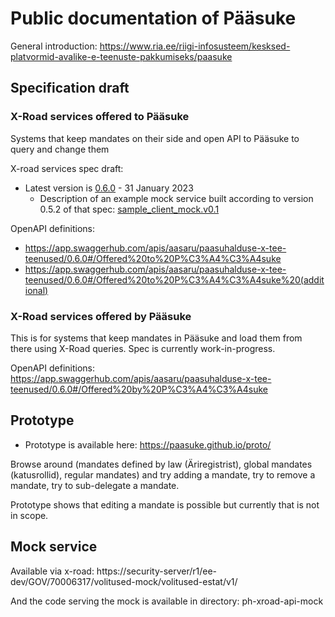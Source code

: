 # Public documentation of Pääsuke

General introduction: https://www.ria.ee/riigi-infosusteem/kesksed-platvormid-avalike-e-teenuste-pakkumiseks/paasuke

## Specification draft

### X-Road services offered to Pääsuke

Systems that keep mandates on their side and open API to Pääsuke to query and change them

X-road services spec draft:
* Latest version is [0.6.0](Pääsuke-xroad-services-spec-v0.6.0.pdf) - 31 January 2023
  * Description of an example mock service built according to version 0.5.2 of that spec: [sample_client_mock.v0.1](description-of-EMTA-mock-for-paasuke-v0.1.pdf)

OpenAPI definitions: 
* https://app.swaggerhub.com/apis/aasaru/paasuhalduse-x-tee-teenused/0.6.0#/Offered%20to%20P%C3%A4%C3%A4suke
* https://app.swaggerhub.com/apis/aasaru/paasuhalduse-x-tee-teenused/0.6.0#/Offered%20to%20P%C3%A4%C3%A4suke%20(additional)

### X-Road services offered by Pääsuke

This is for systems that keep mandates in Pääsuke and load them from there using X-Road queries.
Spec is currently work-in-progress.

OpenAPI definitions: https://app.swaggerhub.com/apis/aasaru/paasuhalduse-x-tee-teenused/0.6.0#/Offered%20by%20P%C3%A4%C3%A4suke

## Prototype

* Prototype is available here: https://paasuke.github.io/proto/

Browse around (mandates defined by law (Äriregistrist), global mandates (katusrollid), regular mandates)
and try adding a mandate, try to remove a mandate, try to sub-delegate a mandate.

Prototype shows that editing a mandate is possible but currently that is not in scope.

## Mock service

Available via x-road:
https://security-server/r1/ee-dev/GOV/70006317/volitused-mock/volitused-estat/v1/

And the code serving the mock is available in directory: ph-xroad-api-mock